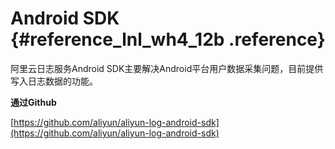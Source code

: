 # Android SDK {#reference_lnl_wh4_12b .reference}

阿里云日志服务Android SDK主要解决Android平台用户数据采集问题，目前提供写入日志数据的功能。

**通过Github**

[https://github.com/aliyun/aliyun-log-android-sdk](https://github.com/aliyun/aliyun-log-android-sdk)

